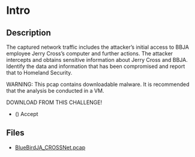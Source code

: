 # Intro

## Description

The captured network traffic includes the attacker’s initial access to BBJA employee Jerry Cross’s computer and further actions. The attacker intercepts and obtains sensitive information about Jerry Cross and BBJA. Identify the data and information that has been compromised and report that to Homeland Security.

WARNING: This pcap contains downloadable malware. It is recommended that the analysis be conducted in a VM.

DOWNLOAD FROM THIS CHALLENGE!

* () Accept

## Files

* [BlueBirdJA_CROSSNet.pcap](<files/BlueBirdJA_CROSSNet.pcap>)

